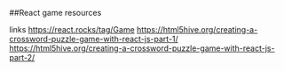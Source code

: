 ##React game resources

links
https://react.rocks/tag/Game
https://html5hive.org/creating-a-crossword-puzzle-game-with-react-js-part-1/
https://html5hive.org/creating-a-crossword-puzzle-game-with-react-js-part-2/
